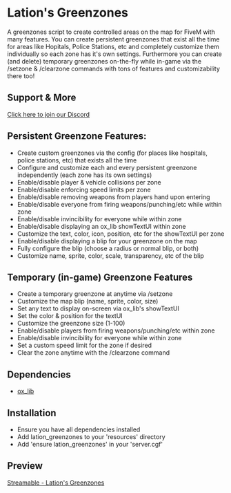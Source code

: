 # Lation's Greenzones
A greenzones script to create controlled areas on the map for FiveM with many features. You can create persistent greenzones that exist all the time for areas like Hopitals, Police Stations, etc and completely customize them individually so each zone has it's own settings. Furthermore you can create (and delete) temporary greenzones on-the-fly while in-game via the /setzone & /clearzone commands with tons of features and customizability there too!

## Support & More
[Click here to join our Discord](https://discord.gg/9EbY4nM5uu)

## Persistent Greenzone Features:
- Create custom greenzones via the config (for places like hospitals, police stations, etc) that exists all the time
- Configure and customize each and every persistent greenzone independently (each zone has its own settings)
- Enable/disable player & vehicle collisions per zone
- Enable/disable enforcing speed limits per zone
- Enable/disable removing weapons from players hand upon entering
- Enable/disable everyone from firing weapons/punching/etc while within zone
- Enable/disable invincibility for everyone while within zone
- Enable/disable displaying an ox_lib showTextUI within zone
- Customize the text, color, icon, position, etc for the showTextUI per zone
- Enable/disable displaying a blip for your greenzone on the map
- Fully configure the blip (choose a radius or normal blip, or both)
- Customize name, sprite, color, scale, transparency, etc of the blip

## Temporary (in-game) Greenzone Features
- Create a temporary greenzone at anytime via /setzone
- Customize the map blip (name, sprite, color, size)
- Set any text to display on-screen via ox_lib's showTextUI
- Set the color & position for the textUI
- Customize the greenzone size (1-100)
- Enable/disable players from firing weapons/punching/etc within zone
- Enable/disable invincibility for everyone while within zone
- Set a custom speed limit for the zone if desired
- Clear the zone anytime with the /clearzone command

## Dependencies
- [ox_lib](https://github.com/overextended/ox_lib/releases)

## Installation
- Ensure you have all dependencies installed
- Add lation_greenzones to your 'resources' directory
- Add 'ensure lation_greenzones' in your 'server.cgf'

## Preview
[Streamable - Lation's Greenzones](https://streamable.com/rtgx8v)

